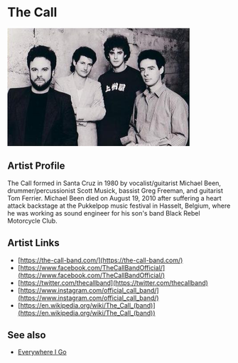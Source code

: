 # The Call

![](../../assets/artists/The_Call.png)

## Artist Profile

The Call formed in Santa Cruz in 1980 by vocalist/guitarist Michael Been, drummer/percussionist Scott Musick, bassist Greg Freeman, and guitarist Tom Ferrier. Michael Been died on August 19, 2010 after suffering a heart attack backstage at the Pukkelpop music festival in Hasselt, Belgium, where he was working as sound engineer for his son's band Black Rebel Motorcycle Club.

## Artist Links

- [https://the-call-band.com/](https://the-call-band.com/)
- [https://www.facebook.com/TheCallBandOfficial/](https://www.facebook.com/TheCallBandOfficial/)
- [https://twitter.com/thecallband](https://twitter.com/thecallband)
- [https://www.instagram.com/official_call_band/](https://www.instagram.com/official_call_band/)
- [https://en.wikipedia.org/wiki/The_Call_(band)](https://en.wikipedia.org/wiki/The_Call_(band))


## See also

- [Everywhere I Go](Everywhere_I_Go.md)
